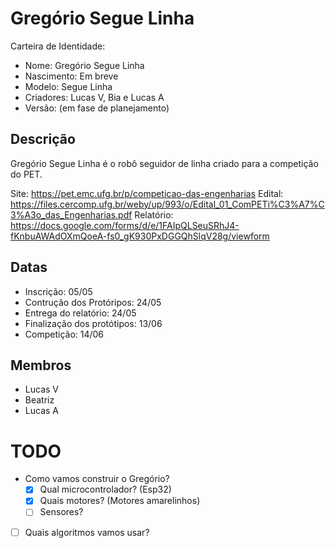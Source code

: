 # Gregório Segue Linha

Carteira de Identidade:
- Nome: Gregório Segue Linha
- Nascimento: Em breve
- Modelo: Segue Linha
- Criadores: Lucas V, Bia e Lucas A
- Versão: (em fase de planejamento)


## Descrição

Gregório Segue Linha é o robô seguidor de linha criado para a competição do PET.

Site: https://pet.emc.ufg.br/p/competicao-das-engenharias
Edital: https://files.cercomp.ufg.br/weby/up/993/o/Edital_01_ComPETi%C3%A7%C3%A3o_das_Engenharias.pdf
Relatório: https://docs.google.com/forms/d/e/1FAIpQLSeuSRhJ4-fKnbuAWAdOXmQoeA-fs0_gK930PxDGGQhSlqV28g/viewform


## Datas

- Inscrição: 05/05
- Contrução dos Protóripos: 24/05
- Entrega do relatório: 24/05
- Finalização dos protótipos: 13/06
- Competição: 14/06


## Membros

- Lucas V
- Beatriz
- Lucas A


# TODO

- Como vamos construir o Gregório?
  - [x] Qual microcontrolador? (Esp32)
  - [x] Quais motores? (Motores amarelinhos)
  - [ ] Sensores?
- [ ] Quais algoritmos vamos usar?

